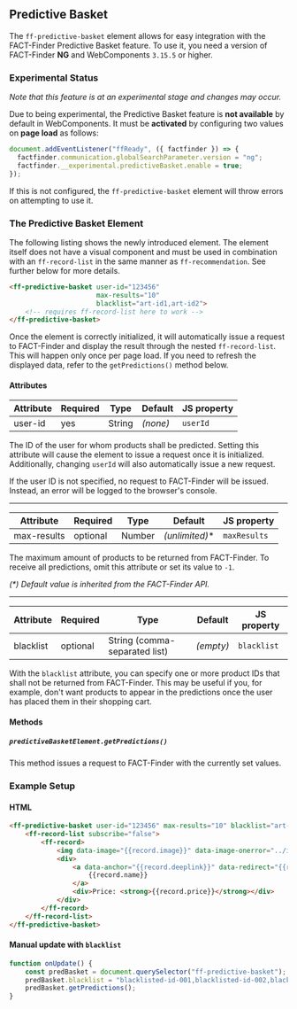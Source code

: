 ## Predictive Basket

The `ff-predictive-basket` element allows for easy integration with the FACT-Finder Predictive Basket feature.
To use it, you need a version of FACT-Finder **NG** and WebComponents `3.15.5` or higher.

### Experimental Status

_Note that this feature is at an experimental stage and changes may occur._

Due to being experimental, the Predictive Basket feature is **not available** by default in WebComponents.
It must be **activated** by configuring two values on **page load** as follows:

```js
document.addEventListener("ffReady", ({ factfinder }) => {
  factfinder.communication.globalSearchParameter.version = "ng";
  factfinder.__experimental.predictiveBasket.enable = true;
});
```

If this is not configured, the `ff-predictive-basket` element will throw errors on attempting to use it.

### The Predictive Basket Element

The following listing shows the newly introduced element.
The element itself does not have a visual component and must be used in combination with an `ff-record-list` in the same manner as `ff-recommendation`.
See further below for more details.

```html
<ff-predictive-basket user-id="123456"
                      max-results="10"
                      blacklist="art-id1,art-id2">
    <!-- requires ff-record-list here to work -->
</ff-predictive-basket>
```

Once the element is correctly initialized, it will automatically issue a request to FACT-Finder and display the result through the nested `ff-record-list`.
This will happen only once per page load.
If you need to refresh the displayed data, refer to the `getPredictions()` method below.

#### Attributes

Attribute | Required | Type | Default | JS property
--------- | -------- | ---- | ------- | -----------
user-id   | yes      | String | _(none)_ | `userId`

The ID of the user for whom products shall be predicted.
Setting this attribute will cause the element to issue a request once it is initialized.
Additionally, changing `userId` will also automatically issue a new request.

If the user ID is not specified, no request to FACT-Finder will be issued.
Instead, an error will be logged to the browser's console.

---

Attribute | Required | Type | Default | JS property
--------- | -------- | ---- | ------- | -----------
max-results | optional | Number |  _(unlimited)_* | `maxResults`

The maximum amount of products to be returned from FACT-Finder.
To receive all predictions, omit this attribute or set its value to `-1`.

_(*) Default value is inherited from the FACT-Finder API._

---

Attribute | Required | Type | Default | JS property
--------- | -------- | ---- | ------- | -----------
blacklist | optional | String (comma-separated list) | _(empty)_ | `blacklist`

With the `blacklist` attribute, you can specify one or more product IDs that shall not be returned from FACT-Finder.
This may be useful if you, for example, don't want products to appear in the predictions once the user has placed them in their shopping cart.

#### Methods

##### `predictiveBasketElement.getPredictions()`

This method issues a request to FACT-Finder with the currently set values.


### Example Setup

#### HTML
```html
<ff-predictive-basket user-id="123456" max-results="10" blacklist="art-id1,art-id2">
    <ff-record-list subscribe="false">
        <ff-record>
            <img data-image="{{record.image}}" data-image-onerror="../img_not_found.gif">
            <div>
                <a data-anchor="{{record.deeplink}}" data-redirect="{{record.deeplink}}">
                    {{record.name}}
                </a>
                <div>Price: <strong>{{record.price}}</strong></div>
            </div>
        </ff-record>
    </ff-record-list>
</ff-predictive-basket>
```

#### Manual update with `blacklist`
```js
function onUpdate() {
    const predBasket = document.querySelector("ff-predictive-basket");
    predBasket.blacklist = "blacklisted-id-001,blacklisted-id-002,blacklisted-id-003";
    predBasket.getPredictions();
}
```
